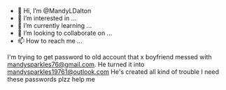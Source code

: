 - 👋 Hi, I’m @MandyLDalton
- 👀 I’m interested in ...
- 🌱 I’m currently learning ...
- 💞️ I’m looking to collaborate on ...
- 📫 How to reach me ...

<!---
MandyLDalton/MandyLDalton is a ✨ special ✨ repository because its `README.md` (this file) appears on your GitHub profile.
You can click the Preview link to take a look at your changes.
--->
I'm trying to get password to old account that x boyfriend messed with mandysparkles76@gmail.com. He turned it into mandysparkles19761@outlook.com
He's created all kind of trouble I need these passwords plzz help me
